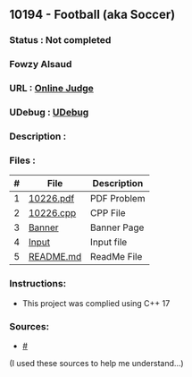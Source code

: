 
## 10194 - Football (aka Soccer)
### Status  :   Not completed
### Fowzy Alsaud
### URL     :   <a href="https://onlinejudge.org/index.php?option=onlinejudge&Itemid=8&page=show_problem&problem=1135">Online Judge</a>
### UDebug  :   <a href="https://www.udebug.com/UVa/10194">UDebug</a>
### Description    :


### Files  :
|   #   | File     | Description                      |
| :---: | -------- | -------------------------------- |
|   1   | [10226.pdf](10226.pdf)</a> | PDF Problem |
|   2   | [10226.cpp](10226.cpp)</a> | CPP File |
|   3   | [Banner](Banner)</a> | Banner Page |
|   4   | [Input](input)</a> | Input file |
|   5   | [README.md](README.md)</a> | ReadMe File |

### Instructions:
- This project was complied using C++ 17

### Sources:
- <a href="#">#</a>


(I used these sources to help me understand...)
